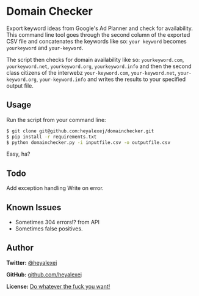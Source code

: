Domain Checker
==============
 
Export keyword ideas from Google's Ad Planner and check for availability.
This command line tool goes through the second column of the exported CSV file and concatenates the keywords like so: `your keyword` becomes `yourkeyword` and `your-keyword`. 

The script then checks for domain availability like so: `yourkeyword.com`, `yourkeyword.net`, `yourkeyword.org`, `yourkeyword.info` and then the second class citizens of the interwebz `your-keyword.com`, `your-keyword.net`, `your-keyword.org`, `your-keyword.info` and writes the results to your specified output file.

Usage
-----

Run the script from your command line:

```bash
$ git clone git@github.com:heyalexej/domainchecker.git
$ pip install -r requirements.txt
$ python domainchecker.py -i inputfile.csv -o outputfile.csv
```

Easy, ha?

Todo
----

Add exception handling
Write on error.


Known Issues
------------

- Sometimes 304 errors!? from API
- Sometimes false positives.



Author
------

**Twitter:** [@heyalexej](http://twitter.com/heyalexej)

**GitHub:** [github.com/heyalexej](https://github.com/heyalexej)



**License:** [Do whatever the fuck you want!](http://www.wtfpl.net)
